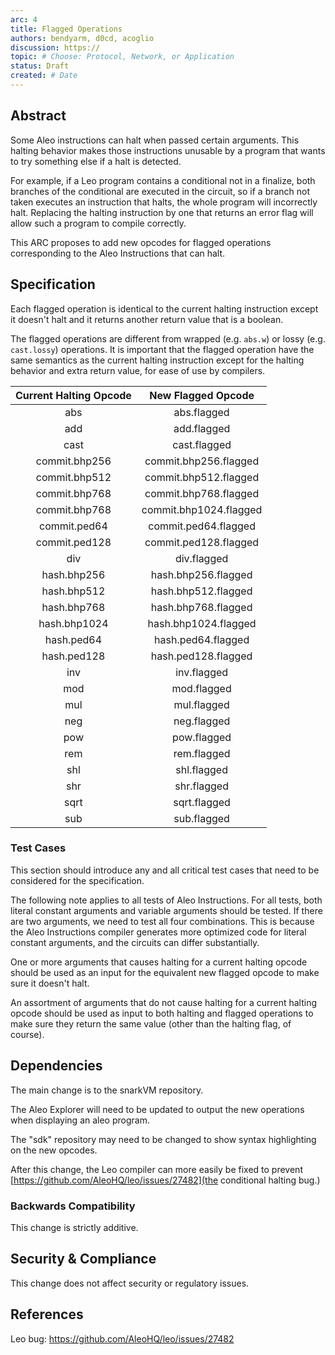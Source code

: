 ```yaml
---
arc: 4
title: Flagged Operations
authors: bendyarm, d0cd, acoglio
discussion: https://
topic: # Choose: Protocol, Network, or Application
status: Draft
created: # Date
---
```


## Abstract

Some Aleo instructions can halt when passed certain arguments.
This halting behavior makes those instructions unusable
by a program that wants to try something else if a halt is detected.

For example, if a Leo program contains a conditional not in a
finalize, both branches of the conditional are executed in the
circuit, so if a branch not taken executes an instruction that halts,
the whole program will incorrectly halt.  Replacing the halting
instruction by one that returns an error flag will allow such a
program to compile correctly.

This ARC proposes to add new opcodes for flagged operations
corresponding to the Aleo Instructions that can halt.

## Specification

Each flagged operation is identical to the current halting instruction
except it doesn't halt and it returns another return value that is a
boolean.

The flagged operations are different from wrapped (e.g. `abs.w`) or
lossy (e.g. `cast.lossy`) operations.  It is important that the flagged
operation have the same semantics as the current halting instruction
except for the halting behavior and extra return value, for ease of
use by compilers.

| Current Halting Opcode | New Flagged Opcode |
|:-------------------:|:-----------------------:|
| abs | abs.flagged |
| add | add.flagged |
| cast | cast.flagged |
| commit.bhp256 | commit.bhp256.flagged |
| commit.bhp512 | commit.bhp512.flagged |
| commit.bhp768 | commit.bhp768.flagged |
| commit.bhp768 | commit.bhp1024.flagged |
| commit.ped64 | commit.ped64.flagged |
| commit.ped128 | commit.ped128.flagged |
| div | div.flagged |
| hash.bhp256 | hash.bhp256.flagged |
| hash.bhp512 | hash.bhp512.flagged |
| hash.bhp768 | hash.bhp768.flagged |
| hash.bhp1024 | hash.bhp1024.flagged |
| hash.ped64 | hash.ped64.flagged |
| hash.ped128 | hash.ped128.flagged |
| inv | inv.flagged |
| mod | mod.flagged |
| mul | mul.flagged |
| neg | neg.flagged |
| pow | pow.flagged |
| rem | rem.flagged |
| shl | shl.flagged |
| shr | shr.flagged |
| sqrt | sqrt.flagged |
| sub | sub.flagged |

### Test Cases

This section should introduce any and all critical test cases that need to be considered for the specification.

The following note applies to all tests of Aleo Instructions.  For all tests, both literal constant arguments
and variable arguments should be tested.  If there are two arguments, we need to test all four
combinations.  This is because the Aleo Instructions compiler generates more optimized code for literal
constant arguments, and the circuits can differ substantially.

One or more arguments that causes halting for a current halting opcode should be used as an input
for the equivalent new flagged opcode to make sure it doesn't halt.  

An assortment of arguments that do not cause halting for a current halting opcode should be
used as input to both halting and flagged operations to make sure they return the same value
(other than the halting flag, of course).

## Dependencies

The main change is to the snarkVM repository.

The Aleo Explorer will need to be updated to output the new operations when displaying an aleo program.

The "sdk" repository may need to be changed to show syntax highlighting on the new opcodes.

After this change, the Leo compiler can more easily be fixed to prevent [https://github.com/AleoHQ/leo/issues/27482](the conditional halting bug.)

### Backwards Compatibility

This change is strictly additive.

## Security & Compliance

This change does not affect security or regulatory issues.

## References

Leo bug: 
https://github.com/AleoHQ/leo/issues/27482
